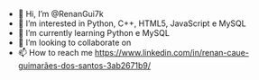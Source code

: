 - 👋 Hi, I’m @RenanGui7k
- 👀 I’m interested in Python, C++, HTML5, JavaScript e MySQL
- 🌱 I’m currently learning Python e MySQL
- 💞️ I’m looking to collaborate on 
- 📫 How to reach me https://www.linkedin.com/in/renan-caue-guimarães-dos-santos-3ab2671b9/

<!---
RenanGui7k/RenanGui7k is a ✨ special ✨ repository because its `README.md` (this file) appears on your GitHub profile.
You can click the Preview link to take a look at your changes.
--->
